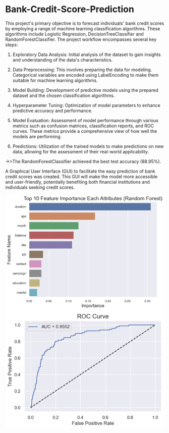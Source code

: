 # Bank-Credit-Score-Prediction

This project's primary objective is to forecast individuals' bank credit scores by employing a range of machine learning classification algorithms. 
These algorithms include Logistic Regression, DecisionTreeClassifier and RandomForestClassifier. The project workflow encompasses several key steps:

1. Exploratory Data Analysis: Initial analysis of the dataset to gain insights and understanding of the data's characteristics.

2. Data Preprocessing: This involves preparing the data for modeling. Categorical variables are encoded using LabelEncoding to make them suitable for machine learning algorithms.

3. Model Building: Development of predictive models using the prepared dataset and the chosen classification algorithms.

4. Hyperparameter Tuning: Optimization of model parameters to enhance predictive accuracy and performance.

5. Model Evaluation: Assessment of model performance through various metrics such as confusion matrices, classification reports, and ROC curves. These metrics provide a comprehensive view of how well the models are performing.

6. Predictions: Utilization of the trained models to make predictions on new data, allowing for the assessment of their real-world applicability.

->>The RandomForestClassifier achieved the best test accuracy (88.95%).

A Graphical User Interface (GUI) to facilitate the easy prediction of bank credit scores was created. This GUI will make the model more accessible and user-friendly, potentially benefiting both financial institutions and individuals seeking credit scores.

![Feature Importance](FeatureImportance.png)
![ROC Curve](ROC%20Curve.png)
